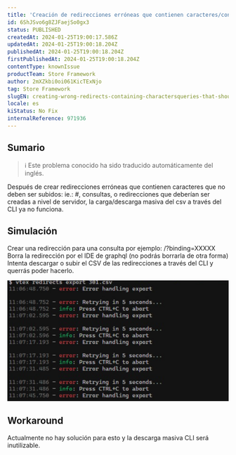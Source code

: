 ```yaml
---
title: 'Creación de redirecciones erróneas que contienen caracteres/consultas que no deberían cargarse la carga/descarga del csv a través de la CLI no funciona'
id: 6ShJSvo6g8ZJFaejSo0gx3
status: PUBLISHED
createdAt: 2024-01-25T19:00:17.586Z
updatedAt: 2024-01-25T19:00:18.204Z
publishedAt: 2024-01-25T19:00:18.204Z
firstPublishedAt: 2024-01-25T19:00:18.204Z
contentType: knownIssue
productTeam: Store Framework
author: 2mXZkbi0oi061KicTExNjo
tag: Store Framework
slugEN: creating-wrong-redirects-containing-charactersqueries-that-shouldnt-be-uploaded-the-uploaddownload-of-the-csv-through-the-cli-doesnt-work
locale: es
kiStatus: No Fix
internalReference: 971936
---
```


## Sumario

>ℹ️ Este problema conocido ha sido traducido automáticamente del inglés.


Después de crear redirecciones erróneas que contienen caracteres que no deben ser subidos: ie.: #, consultas, o redirecciones que deberían ser creadas a nivel de servidor, la carga/descarga masiva del csv a través del CLI ya no funciona.


##

## Simulación


Crear una redirección para una consulta por ejemplo: /?binding=XXXXX
Borra la redirección por el IDE de graphql (no podrás borrarla de otra forma)
Intenta descargar o subir el CSV de las redirecciones a través del CLI y querrás poder hacerlo.

 ![](https://raw.githubusercontent.com/vtexdocs/known-issues/refs/heads/main/docs/es/known-issues/Store%20Framework/creacion-de-redirecciones-erroneas-que-contienen-caracteresconsultas-que-no-deberian-cargarse-la-cargadescarga-del-csv-a-traves-de-la-cli-no-funcio_1.png)


##

## Workaround


Actualmente no hay solución para esto y la descarga masiva CLI será inutilizable.





